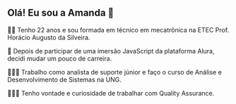 ## Olá! Eu sou a Amanda 👋

✌🏻 Tenho 22 anos e sou formada em técnico em mecatrônica na ETEC Prof. Horácio Augusto da Silveira.

🔼 Depois de participar de uma imersão JavaScript da plataforma Alura, decidi mudar um pouco de carreira. 

👩🏻‍💼 Trabalho como analista de suporte júnior e faço o curso de Análise e Desenvolvimento de Sistemas na UNG.

👩🏻‍💼 Tenho vontade e curiosidade de trabalhar com Quality Assurance.

